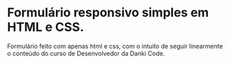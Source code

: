 # Formulário responsivo simples em HTML e CSS.

Formulário feito com apenas html e css, com o intuito de seguir linearmente o conteúdo do curso de Desenvolvedor da Danki Code.

